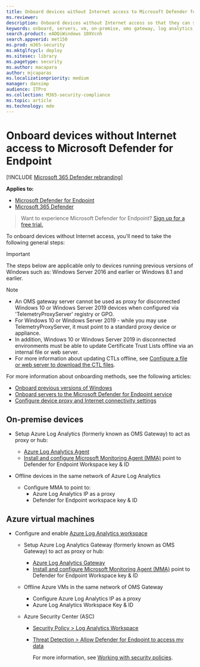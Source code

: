 ```yaml
---
title: Onboard devices without Internet access to Microsoft Defender for Endpoint
ms.reviewer: 
description: Onboard devices without Internet access so that they can send sensor data to the Microsoft Defender ATP sensor
keywords: onboard, servers, vm, on-premise, oms gateway, log analytics, azure log analytics, mma
search.product: eADQiWindows 10XVcnh
search.appverid: met150
ms.prod: m365-security
ms.mktglfcycl: deploy
ms.sitesec: library
ms.pagetype: security
ms.author: macapara
author: mjcaparas
ms.localizationpriority: medium
manager: dansimp
audience: ITPro
ms.collection: M365-security-compliance
ms.topic: article
ms.technology: mde
---
```


# Onboard devices without Internet access to Microsoft Defender for Endpoint

[!INCLUDE [Microsoft 365 Defender rebranding](../../includes/microsoft-defender.md)]


**Applies to:**
- [Microsoft Defender for Endpoint](https://go.microsoft.com/fwlink/?linkid=2154037)
- [Microsoft 365 Defender](https://go.microsoft.com/fwlink/?linkid=2118804)

> Want to experience Microsoft Defender for Endpoint? [Sign up for a free trial.](https://www.microsoft.com/microsoft-365/windows/microsoft-defender-atp?ocid=docs-wdatp-exposedapis-abovefoldlink)


To onboard devices without Internet access, you'll need to take the following general steps:

> [!IMPORTANT] 
> The steps below are applicable only to devices running previous versions of Windows such as:
Windows Server 2016 and earlier or Windows 8.1 and earlier.

> [!NOTE]
> - An OMS gateway server cannot be used as proxy for disconnected Windows 10 or Windows Server 2019 devices when configured via 'TelemetryProxyServer' registry or GPO.
> - For Windows 10 or Windows Server 2019 - while you may use TelemetryProxyServer, it must point to a standard proxy device or appliance.
> - In addition, Windows 10 or Windows Server 2019 in disconnected environments must be able to update Certificate Trust Lists offline via an internal file or web server.
> - For more information about updating CTLs offline, see [Configure a file or web server to download the CTL files](https://docs.microsoft.com/previous-versions/windows/it-pro/windows-server-2012-r2-and-2012/dn265983(v=ws.11)#configure-a-file-or-web-server-to-download-the-ctl-files).

For more information about onboarding methods, see the following articles:
- [Onboard previous versions of Windows](https://docs.microsoft.com/windows/security/threat-protection/microsoft-defender-atp/onboard-downlevel)
- [Onboard servers to the Microsoft Defender for Endpoint service](https://docs.microsoft.com/windows/security/threat-protection/microsoft-defender-atp/configure-server-endpoints#windows-server-2008-r2-sp1--windows-server-2012-r2-and-windows-server-2016)
- [Configure device proxy and Internet connectivity settings](https://docs.microsoft.com/windows/security/threat-protection/microsoft-defender-atp/configure-proxy-internet#configure-the-proxy-server-manually-using-a-registry-based-static-proxy)

## On-premise devices

- Setup Azure Log Analytics (formerly known as OMS Gateway) to act as proxy or hub:
  - [Azure Log Analytics Agent](https://docs.microsoft.com/azure/azure-monitor/platform/gateway#download-the-log-analytics-gateway)
  - [Install and configure Microsoft Monitoring Agent (MMA)](configure-server-endpoints.md#install-and-configure-microsoft-monitoring-agent-mma-to-report-sensor-data-to-microsoft-defender-for-endpoint) point to Defender for Endpoint Workspace key & ID

- Offline devices in the same network of Azure Log Analytics
  -  Configure MMA to point to:
     - Azure Log Analytics IP as a proxy
     - Defender for Endpoint workspace key & ID

## Azure virtual machines
- Configure and enable [Azure Log Analytics workspace](https://docs.microsoft.com/azure/azure-monitor/platform/gateway)

    - Setup Azure Log Analytics Gateway (formerly known as OMS Gateway) to act as proxy or hub:
      - [Azure Log Analytics Gateway](https://docs.microsoft.com/azure/azure-monitor/platform/gateway#download-the-log-analytics-gateway)
      - [Install and configure Microsoft Monitoring Agent (MMA)](configure-server-endpoints.md#install-and-configure-microsoft-monitoring-agent-mma-to-report-sensor-data-to-microsoft-defender-for-endpoint) point to Defender for Endpoint Workspace key & ID
    - Offline Azure VMs in the same network of OMS Gateway
      - Configure Azure Log Analytics IP as a proxy
      - Azure Log Analytics Workspace Key & ID

    - Azure Security Center (ASC)
      - [Security Policy \> Log Analytics Workspace](https://docs.microsoft.com/azure/security-center/security-center-wdatp#enable-windows-defender-atp-integration)
      - [Threat Detection \> Allow Defender for Endpoint to access my data](https://docs.microsoft.com/azure/security-center/security-center-wdatp#enable-windows-defender-atp-integration)

        For more information, see [Working with security policies](https://docs.microsoft.com/azure/security-center/tutorial-security-policy).
